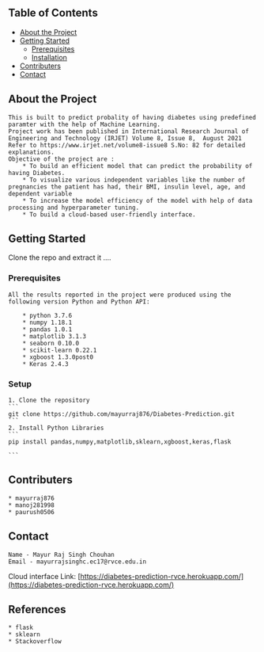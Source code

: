 


<!-- TABLE OF CONTENTS -->
## Table of Contents

* [About the Project](#about-the-project)
* [Getting Started](#getting-started)
  * [Prerequisites](#prerequisites)
  * [Installation](#installation)
* [Contributers](#contributers)
* [Contact](#contact)


<!-- ABOUT THE PROJECT -->
## About the Project
    This is built to predict probality of having diabetes using predefined paramter with the help of Machine Learning.
    Project work has been published in International Research Journal of Engineering and Technology (IRJET) Volume 8, Issue 8,  August 2021 
    Refer to https://www.irjet.net/volume8-issue8 S.No: 82 for detailed explanations.
    Objective of the project are :
        * To build an efficient model that can predict the probability of having Diabetes.
        * To visualize various independent variables like the number of pregnancies the patient has had, their BMI, insulin level, age, and dependent variable
        * To increase the model efficiency of the model with help of data processing and hyperparameter tuning.
        * To build a cloud-based user-friendly interface.
   
  

<!-- GETTING STARTED -->
## Getting Started

Clone the repo and extract it ....

### Prerequisites

    All the results reported in the project were produced using the following version Python and Python API:

        * python 3.7.6
        * numpy 1.18.1
        * pandas 1.0.1
        * matplotlib 3.1.3
        * seaborn 0.10.0
        * scikit-learn 0.22.1
        * xgboost 1.3.0post0
        * Keras 2.4.3 
        

### Setup 
 
    1. Clone the repository 
    ```
    git clone https://github.com/mayurraj876/Diabetes-Prediction.git
    ```
    2. Install Python Libraries
    ```
    pip install pandas,numpy,matplotlib,sklearn,xgboost,keras,flask

    ```

## Contributers

    * mayurraj876 
    * manoj281998
    * paurush0506


<!-- CONTACT -->
## Contact

    Name - Mayur Raj Singh Chouhan 
    Email - mayurrajsinghc.ec17@rvce.edu.in


Cloud interface Link: [https://diabetes-prediction-rvce.herokuapp.com/](https://diabetes-prediction-rvce.herokuapp.com/)


## References
    * flask
    * sklearn 
    * Stackoverflow
